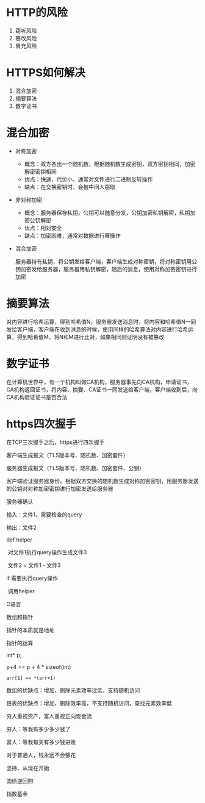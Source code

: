 # HTTP的风险

1. 窃听风险
2. 篡改风险
3. 冒充风险

# HTTPS如何解决

1. 混合加密
2. 摘要算法
3. 数字证书

# 混合加密

- 对称加密
  - 概念：双方各出一个随机数，根据随机数生成密钥，双方密钥相同，加密解密密钥相同
  - 优点：快速，代价小，通常对文件进行二进制反转操作
  - 缺点：在交换密钥时，会被中间人窃取

- 非对称加密
  - 概念：服务器保存私钥，公钥可以随意分发，公钥加密私钥解密，私钥加密公钥解密
  - 优点：相对安全
  - 缺点：加密困难，通常对数据进行幂操作

- 混合加密

  服务器持有私钥，将公钥发给客户端，客户端生成对称密钥，将对称密钥用公钥加密发给服务器，服务器用私钥解密，随后的消息，使用对称加密密钥进行加密

# 摘要算法

对内容进行哈希运算，得到哈希值N，服务器发送消息时，将内容和哈希值N一同发给客户端，客户端在收到消息的时候，使用同样的哈希算法对内容进行哈希运算，得到哈希值M，将N和M进行比对，如果相同则证明没有被篡改

# 数字证书

在计算机世界中，有一个机构叫做CA机构，服务器事先向CA机构，申请证书，CA机构返回证书，将内容、摘要、CA证书一同发送给客户端，客户端收到后，向CA机构验证证书是否合法

# https四次握手

在TCP三次握手之后，https进行四次握手

客户端生成报文（TLS版本号、随机数、加密套件）

服务器生成报文（TLS版本号、随机数、加密套件、公钥）

客户端验证服务器身份、根据双方交换的随机数生成对称加密密钥，用服务器发送的公钥对对称加密密钥进行加密发送给服务器

服务器确认







输入：文件1，需要检查的query

输出：文件2

def helper

​	对文件1执行query操作生成文件3

​	文件2 = 文件1 - 文件3

if 需要执行query操作

​	调用helper





























C语言

数组和指针

指针的本质就是地址

指针的运算

int* p;

p+4 == p + 4 * sizeof(int)



```
arr[1] == *(arr+1)
```

数组的优缺点：增加、删除元素效率过低，支持随机访问

链表的优缺点：增加、删除效率高，不支持随机访问，查找元素效率低

穷人重视资产，富人重视正向现金流

穷人：等我有多少多少钱了

富人：等我每天有多少钱进账

对于普通人，钱永远不会够花

坚持、从现在开始

国债逆回购

指数基金























